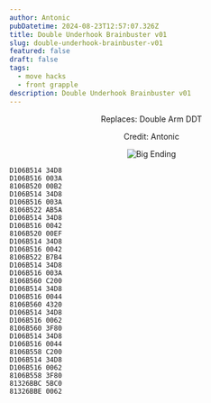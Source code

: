 ```yaml
---
author: Antonic
pubDatetime: 2024-08-23T12:57:07.326Z
title: Double Underhook Brainbuster v01
slug: double-underhook-brainbuster-v01
featured: false
draft: false
tags:
  - move hacks
  - front grapple
description: Double Underhook Brainbuster v01
---
```

<center>
Replaces: Double Arm DDT <p>
Credit: Antonic

![Big Ending](../assets/double-underhook-brainbuster.gif)
</center>

```text
D106B514 34D8
D106B516 003A
8106B520 00B2
D106B514 34D8
D106B516 003A
8106B522 AB5A
D106B514 34D8
D106B516 0042
8106B520 00EF
D106B514 34D8
D106B516 0042
8106B522 B7B4
D106B514 34D8
D106B516 003A
8106B560 C200
D106B514 34D8
D106B516 0044
8106B560 4320
D106B514 34D8
D106B516 0062
8106B560 3F80
D106B514 34D8
D106B516 0044
8106B558 C200
D106B514 34D8
D106B516 0062
8106B558 3F80
81326BBC 5BC0
81326BBE 0062
```
